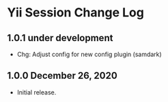 # Yii Session Change Log


## 1.0.1 under development

- Chg: Adjust config for new config plugin (samdark)

## 1.0.0 December 26, 2020

- Initial release.
